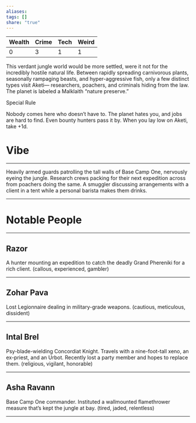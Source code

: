 ```yaml
---
aliases: 
tags: []
share: "true"
---
```

| **Wealth** | **Crime** | **Tech** | **Weird** |
| ---- | ---- | ---- | ---- |
| 0 | 3 | 1 | 1 |

This verdant jungle world would be more settled, were it not for the incredibly hostile natural life. Between rapidly spreading carnivorous plants, seasonally rampaging beasts, and hyper-aggressive fish, only a few distinct types visit Aketi— researchers, poachers, and criminals hiding from the law. The planet is labeled a Malklaith “nature preserve.”

Special Rule

Nobody comes here who doesn’t have to. The planet hates you, and jobs are hard to find. Even bounty hunters pass it by. When you lay low on Aketi, take +1d.

# Vibe

---

Heavily armed guards patrolling the tall walls of Base Camp One, nervously eyeing the jungle. Research crews packing for their next expedition across from poachers doing the same. A smuggler discussing arrangements with a client in a tent while a personal barista makes them drinks.

---

# Notable People

---

## Razor

A hunter mounting an expedition to catch the deadly Grand Phereniki for a rich client. (callous, experienced, gambler)

---

## Zohar Pava

Lost Legionnaire dealing in military-grade weapons. (cautious, meticulous, dissident)

---

## Intal Brel

Psy-blade-wielding Concordiat Knight. Travels with a nine-foot-tall xeno, an ex-priest, and an Urbot. Recently lost a party member and hopes to replace them. (religious, vigilant, honorable)

---

## Asha Ravann 

Base Camp One commander. Instituted a wallmounted flamethrower measure that’s kept the jungle at bay. (tired, jaded, relentless)

---
